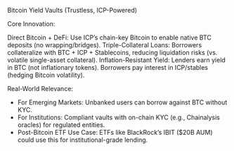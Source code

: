Bitcoin Yield Vaults (Trustless, ICP-Powered)

Core Innovation:

Direct Bitcoin + DeFi: Use ICP’s chain-key Bitcoin to enable native BTC deposits (no wrapping/bridges).
Triple-Collateral Loans: Borrowers collateralize with BTC + ICP + Stablecoins, reducing liquidation risks (vs. volatile single-asset collateral).
Inflation-Resistant Yield:
Lenders earn yield in BTC (not inflationary tokens).
Borrowers pay interest in ICP/stables (hedging Bitcoin volatility).

Real-World Relevance:

 - For Emerging Markets: Unbanked users can borrow against BTC without KYC.
 - For Institutions: Compliant vaults with on-chain KYC (e.g., Chainalysis oracles) for regulated entities.
 - Post-Bitcoin ETF Use Case: ETFs like BlackRock’s IBIT ($20B AUM) could use this for institutional-grade lending.
